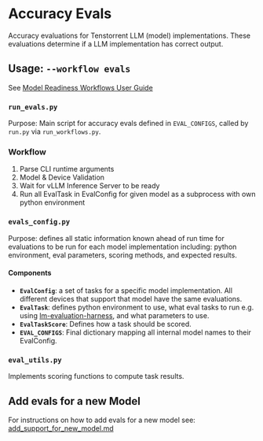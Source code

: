 # Accuracy Evals

Accuracy evaluations for Tenstorrent LLM (model) implementations. These evaluations determine if a LLM implementation has correct output.

## Usage: `--workflow evals`

See [Model Readiness Workflows User Guide](../docs/workflows_user_guide.md#accuracy-evaluations)

### `run_evals.py`

Purpose: Main script for accuracy evals defined in `EVAL_CONFIGS`, called by `run.py` via `run_workflows.py`.

### Workflow

1. Parse CLI runtime arguments
2. Model & Device Validation
3. Wait for vLLM Inference Server to be ready
4. Run all EvalTask in EvalConfig for given model as a subprocess with own python environment

### `evals_config.py`

Purpose: defines all static information known ahead of run time for evaluations to be run for each model implementation including: python environment, eval parameters, scoring methods, and expected results.

#### Components

- **`EvalConfig`**: a set of tasks for a specific model implementation. All different devices that support that model have the same evaluations.
- **`EvalTask`**: defines python environment to use, what eval tasks to run e.g. using [lm-evaluation-harness](https://github.com/EleutherAI/lm-evaluation-harness), and what parameters to use.
- **`EvalTaskScore`**: Defines how a task should be scored.
- **`EVAL_CONFIGS`**: Final dictionary mapping all internal model names to their EvalConfig.


### `eval_utils.py`

Implements scoring functions to compute task results.

## Add evals for a new Model

For instructions on how to add evals for a new model see: [add_support_for_new_model.md](../docs/add_support_for_new_model.md)

